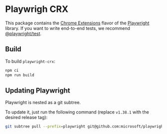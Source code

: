 # Playwrigh CRX

This package contains the [Chrome Extensions](https://developer.chrome.com/docs/extensions/) flavor of the [Playwright](http://github.com/microsoft/playwright) library. If you want to write end-to-end tests, we recommend [@playwright/test](https://playwright.dev/docs/intro).

## Build

To build `playwright-crx`:

```bash
npm ci
npm run build
```

## Updating Playwright

Playwright is nested as a git subtree.

To update it, just run the following command (replace `v1.38.1` with the desired release tag):

```bash
git subtree pull --prefix=playwright git@github.com:microsoft/playwright.git v1.38.1 --squash
```
